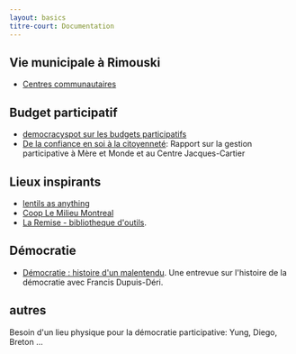 ```yaml
---
layout: basics
titre-court: Documentation
---
```


## Vie municipale à Rimouski

  - [Centres communautaires](https://www.ville.rimouski.qc.ca/fr/citoyens/nav/sports/equipements/centres.html?iddoc=140681&page=details.jsp)

## Budget participatif

  - [democracyspot sur les budgets participatifs](https://democracyspotdotnet.files.wordpress.com/2014/06/op25anos-en-20maio20141.pdf)
  - [De la confiance en soi à la citoyenneté](http://meresetmonde.qc.ca/publications/recherches-etudes/#de-la-confiance-en-soi-a-la-citoyennete): Rapport sur la gestion participative à Mère et Monde et au Centre Jacques-Cartier

## Lieux inspirants

  - [lentils as anything](https://lentilasanything.com)
  - [Coop Le Milieu Montreal](http://www.lemilieu.ca/)
  - [La Remise - bibliotheque d'outils](http://laremise.ca/).

## Démocratie

  - [Démocratie : histoire d'un malentendu](https://www.youtube.com/watch?v=KVW5ogGDlts). Une entrevue sur l'histoire de la démocratie avec Francis Dupuis-Déri.

## autres

 Besoin d'un lieu physique pour la démocratie participative:  Yung, Diego, Breton ...
